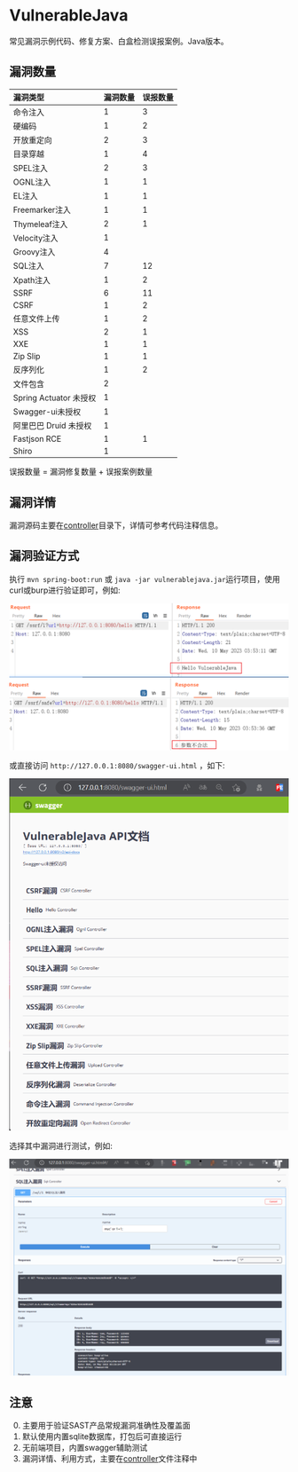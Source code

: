# VulnerableJava

常见漏洞示例代码、修复方案、白盒检测误报案例。Java版本。

## 漏洞数量

| 漏洞类型 | 漏洞数量 | 误报数量 |
| :------ | :------ | :------- |
| 命令注入 | 1 | 3 |
| 硬编码   | 1 | 2 |
| 开放重定向 | 2 | 3 |
| 目录穿越 | 1 | 4 |
| SPEL注入 | 2 | 3 |
| OGNL注入 | 1 | 1 |
| EL注入 | 1 | 1 |
| Freemarker注入 | 1 | 1 |
| Thymeleaf注入 | 2 | 1 |
| Velocity注入 | 1 | |
| Groovy注入 | 4 | |
| SQL注入 | 7 | 12 |
| Xpath注入 | 1 | 2 |
| SSRF | 6 | 11 |
| CSRF | 1 | 2 |
| 任意文件上传 | 1 | 2 |
| XSS | 2 | 1 |
| XXE | 1 | 1 |
| Zip Slip | 1 | 1 |
| 反序列化 | 1 | 2 |
| 文件包含 | 2 | |
| Spring Actuator 未授权 | 1 | |
| Swagger-ui未授权 | 1 | |
| 阿里巴巴 Druid 未授权 | 1 | |
| Fastjson RCE | 1 | 1 |
| Shiro | 1 | |

误报数量 = 漏洞修复数量 + 误报案例数量

## 漏洞详情

漏洞源码主要在[controller](./src/main/java/com/example/vulnerablejava/controller/)目录下，详情可参考代码注释信息。

## 漏洞验证方式

执行 `mvn spring-boot:run` 或 `java -jar vulnerablejava.jar`运行项目，使用curl或burp进行验证即可，例如:

![burp](./docs/imgs/burp.png)

或直接访问 `http://127.0.0.1:8080/swagger-ui.html` ，如下:

![swagger](./docs/imgs/swagger.png)

选择其中漏洞进行测试，例如:

![swagger](./docs/imgs/swagger2.png)

## 注意

0. 主要用于验证SAST产品常规漏洞准确性及覆盖面
1. 默认使用内置sqlite数据库，打包后可直接运行
2. 无前端项目，内置swagger辅助测试
3. 漏洞详情、利用方式，主要在[controller](./src/main/java/com/example/vulnerablejava/controller/)文件注释中
